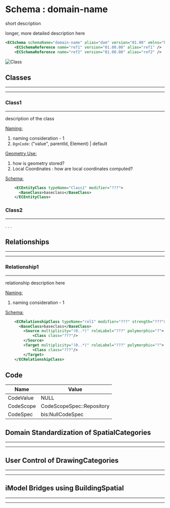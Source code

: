 # Schema : domain-name

short description

longer, more detailed description here

```xml
<ECSchema schemaName="domain-name" alias="dom" version="01.00" xmlns="http://www.bentley.com/schemas/Bentley.ECXML.3.1">
    <ECSchemaReference name="ref1" version="01.00.00" alias="ref1" />
    <ECSchemaReference name="ref2" version="01.00.00" alias="ref2" />
```

![Class](path_to_cmap_here)

## Classes

---

---

### Class1

---

description of the class

<u>Naming:</u>

1.  naming consideration - 1
2.  `DgnCode`: ("value", parentId, Element) | default

<u>Geometry Use:</u>

1.  how is geometry stored?
2.  Local Coordinates : how are local coordinates computed?

<u>Schema:</u>

```xml
    <ECEntityClass typeName="Class1" modifier="???">
      <BaseClass>baseclass</BaseClass>
    </ECEntityClass>
```

### Class2

---

.
.
.

## Relationships

---

---

### Relationship1

---

relationship description here

<u>Naming:</u>

1.  naming consideration - 1

<u>Schema:</u>

```xml
    <ECRelationshipClass typeName="rel1" modifier="???" strength="???">
      <BaseClass>baseclass</BaseClass>
        <Source multiplicity="(0..*)" roleLabel="???" polymorphic="?">
            <Class class="???"/>
        </Source>
        <Target multiplicity="(0..*)" roleLabel="???" polymorphic="?">
            <Class class="???"/>
        </Target>
    </ECRelationshipClass>
```

## Code

| Name      | Value                     |
| --------- | ------------------------- |
| CodeValue | NULL                      |
| CodeScope | CodeScopeSpec::Repository |
| CodeSpec  | bis:NullCodeSpec          |

## Domain Standardization of SpatialCategories

---

---

## User Control of DrawingCategories

---

---

## iModel Bridges using BuildingSpatial

---

---
